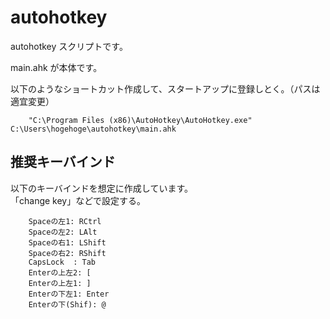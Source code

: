 # autohotkey

autohotkey スクリプトです。

main.ahk が本体です。

以下のようなショートカット作成して、スタートアップに登録しとく。（パスは適宜変更）

    	"C:\Program Files (x86)\AutoHotkey\AutoHotkey.exe" C:\Users\hogehoge\autohotkey\main.ahk

## 推奨キーバインド

以下のキーバインドを想定に作成しています。  
「change key」などで設定する。

    	Spaceの左1: RCtrl
    	Spaceの左2: LAlt
    	Spaceの右1: LShift
    	Spaceの右2: RShift
    	CapsLock  : Tab
    	Enterの上左2: [
    	Enterの上左1: ]
    	Enterの下左1: Enter
    	Enterの下(Shif): @
